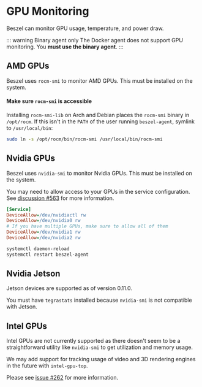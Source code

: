 # GPU Monitoring

Beszel can monitor GPU usage, temperature, and power draw.

::: warning Binary agent only
The Docker agent does not support GPU monitoring. You **must use the binary agent**.
:::

## AMD GPUs

Beszel uses `rocm-smi` to monitor AMD GPUs. This must be installed on the system.

#### Make sure <code>rocm-smi</code> is accessible

Installing `rocm-smi-lib` on Arch and Debian places the `rocm-smi` binary in `/opt/rocm`. If this isn't in the `PATH` of the user running `beszel-agent`, symlink to `/usr/local/bin`:

```bash
sudo ln -s /opt/rocm/bin/rocm-smi /usr/local/bin/rocm-smi
```

## Nvidia GPUs

Beszel uses `nvidia-smi` to monitor Nvidia GPUs. This must be installed on the system.

You may need to allow access to your GPUs in the service configuration. See [discussion #563](https://github.com/henrygd/beszel/discussions/563#discussioncomment-12230389) for more information.

```ini
[Service]
DeviceAllow=/dev/nvidiactl rw
DeviceAllow=/dev/nvidia0 rw
# If you have multiple GPUs, make sure to allow all of them
DeviceAllow=/dev/nvidia1 rw
DeviceAllow=/dev/nvidia2 rw
```

```bash
systemctl daemon-reload
systemctl restart beszel-agent
```

## Nvidia Jetson

Jetson devices are supported as of version 0.11.0.

You must have `tegrastats` installed because `nvidia-smi` is not compatible with Jetson.

## Intel GPUs

Intel GPUs are not currently supported as there doesn't seem to be a straightforward utility like `nvidia-smi` to get utilization and memory usage.

We may add support for tracking usage of video and 3D rendering engines in the future with `intel-gpu-top`.

Please see [issue #262](https://github.com/henrygd/beszel/issues/262) for more information.
